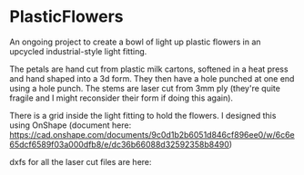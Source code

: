 # PlasticFlowers
An ongoing project to create a bowl of light up plastic flowers in an upcycled industrial-style light fitting.

The petals are hand cut from plastic milk cartons, softened in a heat press and hand shaped into a 3d form. They then have a hole punched at one end using a hole punch. The stems are laser cut from 3mm ply (they're quite fragile and I might reconsider their form if doing this again).

There is a grid inside the light fitting to hold the flowers. I designed this using OnShape (document here: https://cad.onshape.com/documents/9c0d1b2b6051d846cf896ee0/w/6c6e65dcf6589f03a000dfb8/e/dc36b66088d32592358b8490)

dxfs for all the laser cut files are here: 
